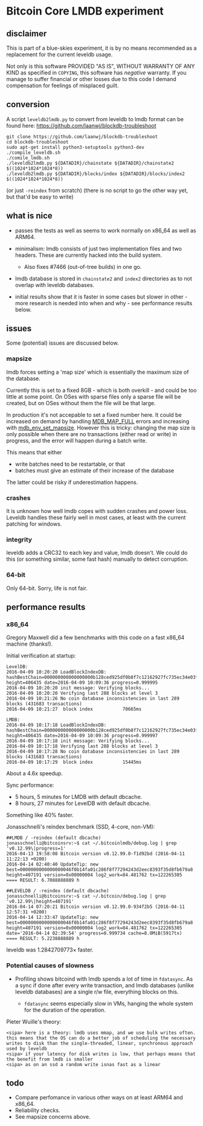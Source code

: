 Bitcoin Core LMDB experiment
==============================

disclaimer
-----------

This is part of a blue-skies experiment, it is by no means recommended as a
replacement for the current leveldb usage.

Not only is this software PROVIDED "AS IS", WITHOUT WARRANTY OF ANY KIND as
specified in `COPYING`, this software has *negative* warranty. If you manage to
suffer financial or other losses due to this code I demand compensation for
feelings of misplaced guilt.

conversion
-----------

A script `leveldb2lmdb.py` to convert from leveldb to lmdb format can be found here:
https://github.com/laanwj/blockdb-troubleshoot

    git clone https://github.com/laanwj/blockdb-troubleshoot
    cd blockdb-troubleshoot
    sudo apt-get install python3-setuptools python3-dev
    ./compile_leveldb.sh
    ./comile_lmdb.sh
    ./leveldb2lmdb.py ${DATADIR}/chainstate ${DATADIR}/chainstate2 $((1024*1024*1024*8))
    ./leveldb2lmdb.py ${DATADIR}/blocks/index ${DATADIR}/blocks/index2 $((1024*1024*1024*8)) 

(or just `-reindex` from scratch)
(there is no script to go the other way yet, but that'd be easy to write)

what is nice
--------------

- passes the tests as well as seems to work normally on x86_64 as well as ARM64.

- minimalism: lmdb consists of just two implementation files and two headers. These are currently hacked
  into the build system.

  - Also fixes #7466 (out-of-tree builds) in one go.

- lmdb database is stored in `chainstate2` and `index2` directories as to not overlap with leveldb
  databases.

- initial results show that it is faster in some cases but slower in other - more research is needed
  into when and why - see performance results below.

issues
---------

Some (potential) issues are discussed below.

### mapsize

lmdb forces setting a 'map size' which is essentially the maximum size of the database.

Currently this is set to a fixed 8GB - which is both overkill - and could be too little at some point.
On OSes with sparse files only a sparse file will be created, but on OSes without them
the file will be that large.

In production it's not accepable to set a fixed number here.
It could be increased on demand by handling [MDB_MAP_FULL](http://symas.com/mdb/doc/group__errors.html#ga0a83370402a060c9175100d4bbfb9f25)
errors and increasing with [mdb_env_set_mapsize](http://symas.com/mdb/doc/group__mdb.html#gaa2506ec8dab3d969b0e609cd82e619e5).
However this is tricky: changing the map size is only possible when there are no transactions
(either read or write) in progress, and the error will happen during a batch write.

This means that either

- write batches need to be restartable, or that 
- batches must give an estimate of their increase of the database

The latter could be risky if underestimation happens.

### crashes

It is unknown how well lmdb copes with sudden crashes and power loss.
Leveldb handles these fairly well in most cases, at least with the current patching
for windows.

### integrity

leveldb adds a CRC32 to each key and value, lmdb doesn't.
We could do this (or something similar, some fast hash) manually to detect corruption.

### 64-bit

Only 64-bit. Sorry, life is not fair.

performance results
--------------------

### x86_64

Gregory Maxwell did a few benchmarks with this code on a fast x86_64 machine (thanks!).

Initial verification at startup:
```
LevelDB:
2016-04-09 10:20:20 LoadBlockIndexDB: hashBestChain=000000000000000000b128ced925df0b8f7c12162927fc735ec34e03f26a7e22 height=406435 date=2016-04-09 10:09:36 progress=0.999995
2016-04-09 10:20:20 init message: Verifying blocks...
2016-04-09 10:20:20 Verifying last 288 blocks at level 3
2016-04-09 10:21:26 No coin database inconsistencies in last 289 blocks (431683 transactions)
2016-04-09 10:21:27  block index           70665ms

LMDB:
2016-04-09 10:17:18 LoadBlockIndexDB: hashBestChain=000000000000000000b128ced925df0b8f7c12162927fc735ec34e03f26a7e22 height=406435 date=2016-04-09 10:09:36 progress=0.999997
2016-04-09 10:17:18 init message: Verifying blocks...
2016-04-09 10:17:18 Verifying last 288 blocks at level 3
2016-04-09 10:17:28 No coin database inconsistencies in last 289 blocks (431683 transactions)
2016-04-09 10:17:29  block index           15445ms
```
About a 4.6x speedup.

Sync performance:

- 5 hours, 5 minutes for LMDB with default dbcache.
- 8 hours, 27 minutes for LevelDB with default dbcache.

Something like 40% faster.

Jonasschnelli's reindex benchmark (SSD, 4-core, non-VM):

    ##LMDB / -reindex (default dbcache)
    jonasschnelli@bitcoinsrv:~$ cat ~/.bitcoinlmdb/debug.log | grep 'v0.12.99\|progress=1'
    2016-04-13 19:58:08 Bitcoin version v0.12.99.0-f1d92bd (2016-04-11 11:22:13 +0200)
    2016-04-14 02:40:40 UpdateTip: new best=0000000000000000046f0b14fa01c286f8f77294243d2eec8393f35d8fb679a8 height=407191 version=0x00000004 log2_work=84.481762 tx=122265305 
    ==== RESULT: 6.7088888889 h

    ##LEVELDB / -reindex (default dbcache)
    jonasschnelli@bitcoinsrv:~$ cat ~/.bitcoin/debug.log | grep 'v0.12.99\|height=407191'
    2016-04-14 07:20:21 Bitcoin version v0.12.99.0-934f2b5 (2016-04-11 12:57:31 +0200)
    2016-04-14 12:33:47 UpdateTip: new best=0000000000000000046f0b14fa01c286f8f77294243d2eec8393f35d8fb679a8 height=407191 version=0x00000004 log2_work=84.481762 tx=122265305 date='2016-04-14 02:39:54' progress=0.999734 cache=8.0MiB(5917tx)
    ==== RESULT: 5.2238888889 h

leveldb was 1.2842709773× faster.

### Potential causes of slowness

- Profiling shows bitcoind with lmdb spends a lot of time in `fdatasync`. As a sync if done after every write transaction,
  and lmdb databases (unlike leveldb databases) are a single r/w file, everything blocks on this.

  - `fdatasync` seems especially slow in VMs, hanging the whole system for the duration of the operation.

Pieter Wuille's theory:
```
<sipa> here is a theory: lmdb uses mmap, and we use bulk writes often. this means that the OS can do a better job of scheduling the necessary writes to disk than the single-threaded, linear, synchronous approach used by leveldb
<sipa> if your latency for disk writes is low, that perhaps means that the benefit from lmdb is smaller
<sipa> as on an ssd a random write isnas fast as a linear
```

todo
------

- Compare perfomance in various other ways on at least ARM64 and x86_64.
- Reliability checks.
- See mapsize concerns above.
